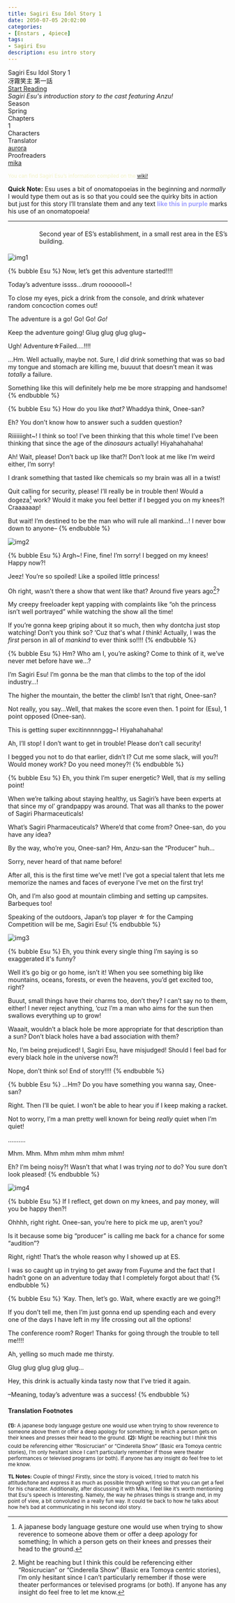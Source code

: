 ```yaml
---
title: Sagiri Esu Idol Story 1
date: 2050-07-05 20:02:00
categories:
- [Enstars , 4piece]
tags:
- Sagiri Esu
description: esu intro story
---
```


<head>
  <link rel="stylesheet" href="https://cdn.jsdelivr.net/gh/azurecrystalz/css@e76efbe8f9b45dd002a4411f4c63d90a17b8bab0/expressions.css ">
</head>

<div class="preview-wrapper reverse" style="--storyColor: #hex;--storyColor-rgb: r,g,b;--storyColor-h: hue;--storyColor-s: saturation%;--storyColor-l: lightness%;">
  <div class="grid-wrapper">
      <div class="preview-background" style="background-image: url('https://res.cloudinary.com/djq41tb84/image/upload/v1715012893/ASSETS%20ALWAYS%20USE%20THIS/ESU/pton9qbjqsj7eg1lk2j8.png')"></div>
      <div class="preview-box" style="background: calc(var(--card-background) + 2%)">
          <div class="title-area">
              <div class="title-area__title">Sagiri Esu Idol Story 1</div>
              <div class="title-area__subtitle">冴霧笑主 第一話</div>
              <div class="title-area__start"><a href="/2050/07/05/esu-idolstory-1/">Start Reading</a></div>
          </div>
          <div class="info-area">
              <div class="synopsis" style="width: 90%;">
                <i>Sagiri Esu's introduction story to the cast featuring Anzu!</i>
              </div>
              <div class="info">
                  <div class="info-item season">
                      <div class="label">
                          Season
                      </div>
                      <div class="value">
                        Spring
                      </div>
                  </div>
                  <div class="info-item chapters">
                      <div class="label">
                          Chapters
                      </div>
                      <div class="value">
                          1
                      </div>
                  </div>
                  <div class="info-item characters">
                      <div class="label">
                          Characters
                      </div>
                      <div class="value">
                        <a href="/tags/Sagiri-Esu/" character="Esu" title="Esu"></a>
                      </div>
                  </div>
                  <div class="info-item tl">
                      <div class="label">
                          Translator
                      </div>
                      <div class="value">
                          <a href="https://twitter.com/azurecrystalz">aurora</a>
                      </div>
                  </div>
                  <div class="info-item pr">
                      <div class="label">
                          Proofreaders
                      </div>
                      <div class="value">
                          <a href="https://twitter.com/mika_enstars">mika</a>
                      </div>
                  </div>
              </div>
          </div>
      </div>
  </div>
</div>

<!-- more -->

<div style="margin-top: 3%">
  <style>
    .hint--error.hint--top-left:before, .hint--error.hint--top-right:before, .hint--error.hint--top:before {
    border-top-color: #6a3446;
    }
    .hint--error:after {
    background-color: #6a3446;
    text-shadow: 0 -1px 0px #592726;
    }
    [character] {
      --dark-mode: hsl(var(--hue), 30%, 30%);
      display: flex;
    }
    [character]::before {
      position: absolute;
      margin-left: 75px;
    }
    [character] p {
      max-width: calc(100% - 75px);
      margin-left: 75px;
      color: inherit;
    }
    :root[theme='dark'] [character] p {
      background: var(--dark-mode);
    }
    :root[theme='dark'] [character] p .thought {
      color: #9f9fff;
    }
    :root[theme='light'] [character] p {
      background: var(--light-mode);
    }
    [character] p:first-child {
      margin-top: 20px;
      border-top-left-radius: 0px;
    }
    [character] p:first-child::before {
      position: absolute;
      left: 0;
    }
    [character]::after {
      display: none;
      left: 65px;
      top: 37px;
    }
    .msr-narration {
      display: flex;
      align-items: center;
      margin: 20px 0px;
      gap: 5px;
    }
    .msr-narration::before {
      content: "";
      display: inline-block;
      background: var(--article-text);
      height: 1px;
      width: 15%;
    }
    .msr-narration p {
      margin: 0;
    }
    @media (max-width: 650px) {
    [character] p {
        margin:0 0 .4em 65px;
        padding: .72em;
        margin-left: 55px !important;
    }
    [character]::before,[character][hidden]::before,[character][unknown]::before {
        margin-left: 70px;
        margin-left: 55px !important;
    }
}    
  </style>

<sup><span style="color: #f2f2c6"> You can find Sagiri Esu’s information compiled on the <a href=”https://ensemble-stars.fandom.com/wiki/Esu_Sagiri”>wiki!</a></span></sup>

**Quick Note:** Esu uses a bit of onomatopoeias in the beginning and <i>normally</i>  I would type them out as is so that you could see the quirky bits in action but just for this story I’ll translate them and any text <span style="color:#9f9fff"><b>like this in purple</b></span> marks his use of an onomatopoeia!

***

<div class="msr-narration">
    <p>Second year of ES’s establishment, in a small rest area in the ES’s building.</p>
</div>

![img1](https://res.cloudinary.com/djq41tb84/image/upload/v1715043150/enstars/dialogue/esu%20idol%20story1/diatnnbpmm9d0ldf45z2.png)

{% bubble Esu %}
Now, let’s get this adventure started!!!!

Today’s adventure issss…<th>drum rooooooll~!</th>

To close my eyes, pick a drink from the console, and drink whatever random concoction comes out!

The adventure is a go! <th>Go! Go! <i>Go!</i></th>

Keep the adventure going! <th>Glug glug glug glug~</th>

Ugh! Adventure☆Failed….!!!!

…Hm. Well actually, maybe not. Sure, I <i>did</i> drink something that was so bad my tongue and stomach are killing me, buuuut that doesn’t mean it was <i>totally</i> a failure.

Something like this will definitely help me be more strapping and handsome!
{% endbubble %}

{% bubble Esu %}
How do you like <i>that?</i> Whaddya think, Onee-san?

Eh? You don’t know how to answer such a sudden question?

Riiiiiiight~! I think so too! I’ve been thinking that this whole time! I’ve been thinking that since the age of the <i>dinosaurs</i> actually! Hiyahahahaha!

Ah! Wait, please! Don’t back up like that?! Don’t look at me like I’m weird either, I’m sorry!

I drank something that tasted like chemicals so my brain was all in a twist!

Quit calling for security, please! I’ll really be in trouble then! Would a dogeza[^1] work? Would it make you feel better if I begged you on my knees?! Craaaaaap!

But wait! I’m destined to be the man who will rule all mankind…! I never bow down to anyone–
{% endbubble %}

![img2](https://res.cloudinary.com/djq41tb84/image/upload/v1715043151/enstars/dialogue/esu%20idol%20story1/wzqa2jhgtmynfvelbs3q.png)

{% bubble Esu %}
Argh~! Fine, fine! I’m sorry! I begged on my knees! Happy now?!

Jeez! You’re so spoiled! Like a spoiled little princess!

Oh right, wasn’t there a show that went like that? Around five years ago[^2]?

My creepy freeloader kept yapping with complaints like “oh the princess isn’t well portrayed” while watching the show all the time!

If you’re gonna keep griping about it so much, then why dontcha just stop watching! Don’t you think so? ‘Cuz that's what <i>I</i> think! Actually, I was the <i>first</i> person in all of <i>mankind</i> to ever think so!!!!
{% endbubble %}

{% bubble Esu %}
Hm? Who am I, you’re asking? Come to think of it, we’ve never met before have we…?

I’m Sagiri Esu! I’m gonna be the man that climbs to the top of the idol industry...!

The higher the mountain, the better the climb! Isn’t that right, Onee-san?

Not really, you say…Well, that makes the score even then. 1 point for (Esu), 1 point opposed (Onee-san).

This is getting super excitinnnnnggg~! Hiyahahahaha!

Ah, I’ll stop! I don’t want to get in trouble! Please don’t call security!

I begged you not to do that earlier, didn’t I? Cut me some slack, will you?! Would money work? Do you need money?!
{% endbubble %}

{% bubble Esu %}
Eh, you think I’m super energetic? Well, that <i>is</i> my selling point!

When we’re talking about staying healthy, us Sagiri’s have been experts at that since my ol’ grandpappy was around. That was all thanks to the power of Sagiri Pharmaceuticals!

What’s Sagiri Pharmaceuticals? Where’d that come from? Onee-san, do you have any idea?

By the way, who’re you, Onee-san? Hm, Anzu-san the “Producer” huh…

Sorry, never heard of that name before!

After all, this is the first time we’ve met! I’ve got a special talent that lets me memorize the names and faces of everyone I’ve met on the first try!

Oh, and I’m also good at mountain climbing and setting up campsites. Barbeques too!

Speaking of the outdoors, Japan’s top player ☆ for the Camping Competition will be me, Sagiri Esu!
{% endbubble %}

![img3](https://res.cloudinary.com/djq41tb84/image/upload/v1715043152/enstars/dialogue/esu%20idol%20story1/zkrbck1bu33cyn8ak3w5.png)

{% bubble Esu %}
Eh, you think every single thing I’m saying is so exaggerated it's funny?

Well it’s go big or go home, isn’t it! When you see something big like mountains, oceans, forests, or even the heavens, you’d get excited too, right?

Buuut, small things have their charms too, don’t they? I can’t say no to them, either! I never reject anything, ‘cuz I’m a man who aims for the sun then swallows everything up to grow!

Waaait, wouldn’t a black hole be more appropriate for that description than a sun? Don’t black holes have a bad association with them?

No, I'm being prejudiced! I, Sagiri Esu, have misjudged! Should I feel bad for every black hole in the universe now?!

Nope, don’t think so! End of story!!!!
{% endbubble %}

{% bubble Esu %}
…Hm? Do you have something you wanna say, Onee-san?

Right. Then I’ll be quiet. I won’t be able to hear you if I keep making a racket.

Not to worry, I’m a man pretty well known for being <i>really</i> quiet when I’m quiet!

……….

Mhm. Mhm. Mhm mhm mhm mhm mhm!

Eh? I’m being noisy?! Wasn’t that what I was trying <i>not</i> to do? You sure don’t look pleased!
{% endbubble %}

![img4](https://res.cloudinary.com/djq41tb84/image/upload/v1715043152/enstars/dialogue/esu%20idol%20story1/f5xyedx1e9rw9rv4qroh.png)

{% bubble Esu %}
If I reflect, get down on my knees, and pay money, will you be happy then?!

Ohhhh, right right. Onee-san, you’re here to pick me up, aren’t you?

Is it because some big “producer” is calling me back for a chance for some “audition”?

Right, right! That’s the whole reason why I showed up at ES.

I was so caught up in trying to get away from Fuyume and the fact that I hadn’t gone on an adventure today that I completely forgot about that!
{% endbubble %}

{% bubble Esu %}
‘Kay. Then, let’s go. Wait, where exactly are we going?!

If you don’t tell me, then I’m just gonna end up spending each and every one of the days I have left in my life crossing out all the options!

The conference room? Roger! Thanks for going through the trouble to tell me!!!!

Ah, yelling so much made me thirsty.

<th>Glug glug glug glug glug…</th>

Hey, this drink is actually kinda tasty now that I’ve tried it again.

–Meaning, today’s adventure was a success!
{% endbubble %}


<h4>Translation Footnotes</h4>

[^1]: A japanese body language gesture one would use when trying to show reverence to someone above them or offer a deep apology for something; In which a person gets on their knees and presses their head to the ground.
[^2]: Might be reaching but I think this could be referencing either “Rosicrucian” or “Cinderella Show” (Basic era Tomoya centric stories), I’m only hesitant since I can’t particularly remember if those were theater performances or televised programs (or both). If anyone has any insight do feel free to let me know.

<sup><b>(1):</b> A japanese body language gesture one would use when trying to show reverence to someone above them or offer a deep apology for something; In which a person gets on their knees and presses their head to the ground.</sup>
<sup><b>(2):</b> Might be reaching but I <i>think</i> this could be referencing either “Rosicrucian” or “Cinderella Show” (Basic era Tomoya centric stories), I’m only hesitant since I can’t particularly remember if those were theater performances or televised programs (or both). If anyone has any insight do feel free to let me know.</sup>

<sup><b>TL Notes:</b> Couple of things! Firstly, since the story is voiced, I tried to match his attitude/tone and express it as much as possible through writing so that you can get a feel for his character. Additionally, after discussing it with Mika, I feel like it’s worth mentioning that Esu's speech is Interesting. Namely, the way he phrases things is strange and, in my point of view, a bit convoluted in a really fun way. It could tie back to how he talks about how he’s bad at communicating in his second idol story.</sup>



  <!-- CONTENT GOES HERE -->

  <!-- 
  SPEECH BUBBLE FORMAT: 
  {% bubble [CHARACTER_FIRST_NAME] [ATTRIBUTE(optional)]}
    DIALOGUE TEXT HERE

    ADD A LINE SPACE FOR A NEW LINE

    <th>EMBED THOUGHT DIALOGUE WITH THESE TAGS</th>
  {% endbubble %}
  -->

  </div>
